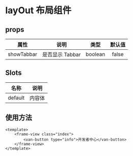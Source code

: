 <!--
 * @Descripttion:
 * @version: 1.3.1
 * @Author: zhoukai
 * @Date: 2022-08-08 15:55:40
 * @LastEditors: zhoukai
 * @LastEditTime: 2022-08-08 16:08:32
-->

# layOut 布局组件

## props

|    属性    |      说明       |  类型   | 默认值 |
| :--------: | :-------------: | :-----: | :----: |
| showTabbar | 是否显示 Tabbar | boolean | false  |

## Slots

|  名称   |  说明  |
| :-----: | :----: |
| default | 内容体 |

## 使用方法

```vue
<template>
    <frame-view class="index">
        <van-button type="info">开发者中心</van-button>
    </frame-view>
</template>
```
